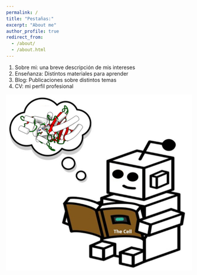 ```yaml
---
permalink: /
title: "Pestañas:"
excerpt: "About me"
author_profile: true
redirect_from: 
  - /about/
  - /about.html
---
```

1. Sobre mi: una breve descripción de mis intereses
2. Enseñanza: Distintos materiales para aprender
3. Blog: Publicaciones sobre distintos temas
4. CV: mi perfil profesional

![robot](/images/gama_robot_learning2.png)

